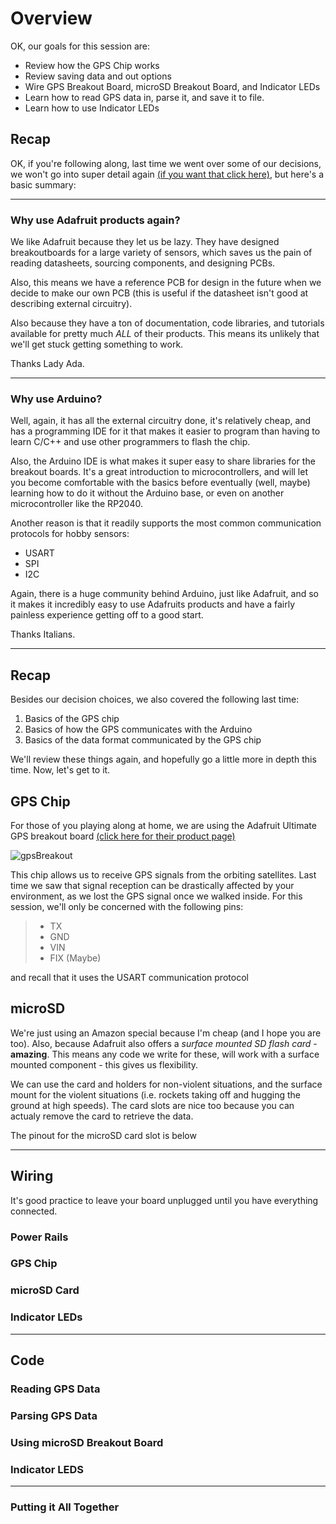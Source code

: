 # Overview

OK, our goals for this session are:

- Review how the GPS Chip works
- Review saving data and out options
- Wire GPS Breakout Board, microSD Breakout Board, and Indicator LEDs
- Learn how to read GPS data in, parse it, and save it to file.
- Learn how to use Indicator LEDs

## Recap

OK, if you're following along, last time we went over some of our decisions, we won't go into super detail again [(if you want that click here)](https://github.com/1001-Stanovich-Jon/Basic_GPSDemo/blob/main/Outline.md), but here's a basic summary:

---

### Why use Adafruit products again?

We like Adafruit because they let us be lazy. They have designed breakoutboards for a large variety of sensors, which saves us the pain of reading datasheets, sourcing components, and designing PCBs. 

Also, this means we have a reference PCB for design in the future when we decide to make our own PCB (this is useful if the datasheet isn't good at describing external circuitry).

Also because they have a ton of documentation, code libraries, and tutorials available for pretty much *ALL* of their products. This means its unlikely that we'll get stuck getting something to work. 

Thanks Lady Ada.

---

### Why use Arduino?

Well, again, it has all the external circuitry done, it's relatively cheap, and has a programming IDE for it that makes it easier to program than having to learn C/C++ and use other programmers to flash the chip. 

Also, the Arduino IDE is what makes it super easy to share libraries for the breakout boards. It's a great introduction to microcontrollers, and will let you become comfortable with the basics before eventually (well, maybe) learning how to do it without the Arduino base, or even on another microcontroller like the RP2040.

Another reason is that it readily supports the most common communication protocols for hobby sensors:

- USART
- SPI
- I2C

Again, there is a huge community behind Arduino, just like Adafruit, and so it makes it incredibly easy to use Adafruits products and have a fairly painless experience getting off to a good start.

Thanks Italians.

---

## Recap

Besides our decision choices, we also covered the following last time:

1. Basics of the GPS chip
2. Basics of how the GPS communicates with the Arduino
3. Basics of the data format communicated by the GPS chip

We'll review these things again, and hopefully go a little more in depth this time. Now, let's get to it.

## GPS Chip

For those of you playing along at home, we are using the Adafruit Ultimate GPS breakout board [(click here for their product page)](https://www.adafruit.com/product/746)

![gpsBreakout](https://user-images.githubusercontent.com/84261577/221063977-b65a2597-8a97-4116-b8c2-38e17f40589a.png)

This chip allows us to receive GPS signals from the orbiting satellites. Last time we saw that signal reception can be drastically affected by your environment, as we lost the GPS signal once we walked inside. For this session, we'll only be concerned with the following pins:

> - TX
> - GND
> - VIN
> - FIX (Maybe)

and recall that it uses the USART communication protocol

## microSD

We're just using an Amazon special because I'm cheap (and I hope you are too). Also, because Adafruit also offers a *surface mounted SD flash card* - **amazing**. This means any code we write for these, will work with a surface mounted component - this gives us flexibility. 

We can use the card and holders for non-violent situations, and the surface mount for the violent situations (i.e. rockets taking off and hugging the ground at high speeds). The card slots are nice too because you can actualy remove the card to retrieve the data.

The pinout for the microSD card slot is below

---

## Wiring

It's good practice to leave your board unplugged until you have everything connected.

### Power Rails 

### GPS Chip

### microSD Card

### Indicator LEDs

---

## Code

### Reading GPS Data

### Parsing GPS Data

### Using microSD Breakout Board

### Indicator LEDS

---

### Putting it All Together

